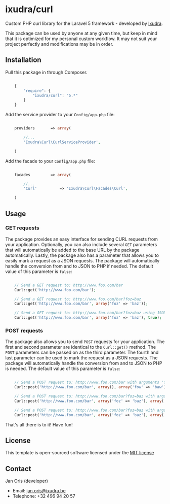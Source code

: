 ixudra/curl
================

Custom PHP curl library for the Laravel 5 framework - developed by [Ixudra](http://ixudra.be).

This package can be used by anyone at any given time, but keep in mind that it is optimized for my personal custom workflow. It may not suit your project perfectly and modifications may be in order.



## Installation

Pull this package in through Composer.

```js

    {
        "require": {
            "ixudra/curl": "5.*"
        }
    }

```

Add the service provider to your `Config/app.php` file:

```php

    providers       => array(

        //...
        'Ixudra\Curl\CurlServiceProvider',

    )

```

Add the facade to your `Config/app.php` file:

```php

    facades         => array(

        //...
        'Curl'          => 'Ixudra\Curl\Facades\Curl',

    )

```



## Usage

### GET requests

The package provides an easy interface for sending CURL requests from your application. Optionally, you can also include several `GET` parameters that will automatically be added to the base URL by the package automatically. Lastly, the package also has a parameter that allows you to easily mark a request as a JSON requests. The package will automatically handle the conversion from and to JSON to PHP if needed. The default value of this parameter is `false`:

```php

    // Send a GET request to: http://www.foo.com/bar
    Curl::get('http://www.foo.com/bar');

    // Send a GET request to: http://www.foo.com/bar?foz=baz
    Curl::get('http://www.foo.com/bar', array('foz' => 'baz'));

    // Send a GET request to: http://www.foo.com/bar?foz=baz using JSON
    Curl::get('http://www.foo.com/bar', array('foz' => 'baz'), true);

```



### POST requests

The package also allows you to send `POST` requests for your application. The first and second parameter are identical to the `Curl::get()` method. The `POST` parameters can be passed on as the third parameter. The fourth and last parameter can be used to mark the request as a JSON requests. The package will automatically handle the conversion from and to JSON to PHP is needed. The default value of this parameter is `false`:

```php

    // Send a POST request to: http://www.foo.com/bar with arguments 'fow' = 'baw'
    Curl::post('http://www.foo.com/bar', array(), array('fow' => 'baw'));

    // Send a POST request to: http://www.foo.com/bar?foz=baz with arguments 'fow' = 'baw'
    Curl::post('http://www.foo.com/bar', array('foz' => 'baz'), array('fow' => 'baw'));

    // Send a POST request to: http://www.foo.com/bar?foz=baz with arguments 'fow' = 'baw' using JSON
    Curl::post('http://www.foo.com/bar', array('foz' => 'baz'), array('fow' => 'baw'), true);

```

That's all there is to it! Have fun!




## License

This template is open-sourced software licensed under the [MIT license](http://opensource.org/licenses/MIT)




## Contact

Jan Oris (developer)

- Email: jan.oris@ixudra.be
- Telephone: +32 496 94 20 57